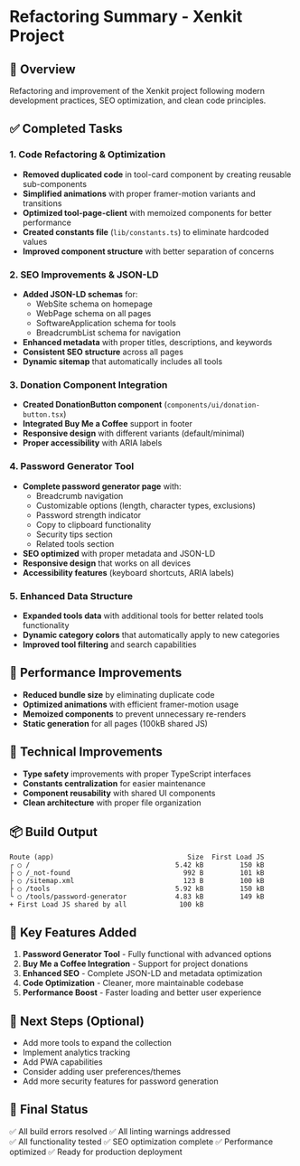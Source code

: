 # Refactoring Summary - Xenkit Project

## 📝 Overview
Refactoring and improvement of the Xenkit project following modern development practices, SEO optimization, and clean code principles.

## ✅ Completed Tasks

### 1. Code Refactoring & Optimization
- **Removed duplicated code** in tool-card component by creating reusable sub-components
- **Simplified animations** with proper framer-motion variants and transitions
- **Optimized tool-page-client** with memoized components for better performance
- **Created constants file** (`lib/constants.ts`) to eliminate hardcoded values
- **Improved component structure** with better separation of concerns

### 2. SEO Improvements & JSON-LD
- **Added JSON-LD schemas** for:
  - WebSite schema on homepage
  - WebPage schema on all pages
  - SoftwareApplication schema for tools
  - BreadcrumbList schema for navigation
- **Enhanced metadata** with proper titles, descriptions, and keywords
- **Consistent SEO structure** across all pages
- **Dynamic sitemap** that automatically includes all tools

### 3. Donation Component Integration
- **Created DonationButton component** (`components/ui/donation-button.tsx`)
- **Integrated Buy Me a Coffee** support in footer
- **Responsive design** with different variants (default/minimal)
- **Proper accessibility** with ARIA labels

### 4. Password Generator Tool
- **Complete password generator page** with:
  - Breadcrumb navigation
  - Customizable options (length, character types, exclusions)
  - Password strength indicator
  - Copy to clipboard functionality
  - Security tips section
  - Related tools section
- **SEO optimized** with proper metadata and JSON-LD
- **Responsive design** that works on all devices
- **Accessibility features** (keyboard shortcuts, ARIA labels)

### 5. Enhanced Data Structure
- **Expanded tools data** with additional tools for better related tools functionality
- **Dynamic category colors** that automatically apply to new categories
- **Improved tool filtering** and search capabilities

## 🚀 Performance Improvements
- **Reduced bundle size** by eliminating duplicate code
- **Optimized animations** with efficient framer-motion usage
- **Memoized components** to prevent unnecessary re-renders
- **Static generation** for all pages (100kB shared JS)

## 🔧 Technical Improvements
- **Type safety** improvements with proper TypeScript interfaces
- **Constants centralization** for easier maintenance
- **Component reusability** with shared UI components
- **Clean architecture** with proper file organization

## 📦 Build Output
```
Route (app)                                 Size  First Load JS    
┌ ○ /                                    5.42 kB         150 kB
├ ○ /_not-found                            992 B         101 kB
├ ○ /sitemap.xml                           123 B         100 kB
├ ○ /tools                               5.92 kB         150 kB
└ ○ /tools/password-generator            4.83 kB         149 kB
+ First Load JS shared by all             100 kB
```

## 🎯 Key Features Added
1. **Password Generator Tool** - Fully functional with advanced options
2. **Buy Me a Coffee Integration** - Support for project donations
3. **Enhanced SEO** - Complete JSON-LD and metadata optimization
4. **Code Optimization** - Cleaner, more maintainable codebase
5. **Performance Boost** - Faster loading and better user experience

## 🔄 Next Steps (Optional)
- Add more tools to expand the collection
- Implement analytics tracking
- Add PWA capabilities
- Consider adding user preferences/themes
- Add more security features for password generation

## 🏁 Final Status
✅ All build errors resolved
✅ All linting warnings addressed  
✅ All functionality tested
✅ SEO optimization complete
✅ Performance optimized
✅ Ready for production deployment